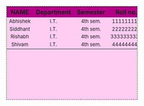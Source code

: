 
<html>
<head>
<title>table's css</title>
<style>
table{
   width: 350px;
   height: 250px;
   background-color: #ffccf2;
   border-top: 1px #800060;
   border-bottom: 1px #800060;
   border-left: 1px solid green; 
   border-right: 1px solid green;
   border-style: dashed;
   border-spacing: 10px 10px solid green;
   font-align: center;
   }
th{
   background-color: #b30086;
   font-size: 16px;
   }
td{
   text-align: center;
   font-size: 13px;
  } 
#c1:hover{
    background-color: #b30086; 
    font-weight: bold;
    border: 2px solid #800060;
    color: #e6ffe6;
    
    }
#c2:hover{
    background-color: #b30086; 
    font-weight: bold;
    border: 2px solid #800060;
    color: #e6ffe6;
    }
#c3:hover{
    background-color: #b30086; 
    font-weight: bold;
    border: 2px solid #800060;
    color: #e6ffe6;
    }
#c4:hover{
    background-color: #b30086;
    font-weight: bold;
    border: 2px solid #800060;
    color: #e6ffe6;
    }
#c5:hover{
    background-color: #b30086;
    font-weight: bold;
    border: 2px solid #800060;
    color: #e6ffe6;
    }
#c6:hover{
    background-color: #b30086;
    font-weight: bold;
    border: 2px solid #800060;
    color: #e6ffe6;
    }
#c7:hover{
    background-color: #b30086;
    font-weight: bold;
    border: 2px solid #800060;
    color: #e6ffe6;
    }
#c8:hover{
    background-color: #b30086;
    font-weight: bold;
    border: 2px solid #800060;
    color: #e6ffe6;
    }
#c9:hover{
    background-color: #b30086;
    font-weight: bold;
    border: 2px solid #800060;
    color: #e6ffe6;
    }
#c10:hover{
    background-color: #b30086;
    font-weight: bold;
    border: 2px solid #800060;
    color: #e6ffe6;
    }
#c11:hover{
    background-color: #b30086;
    font-weight: bold;
    border: 2px solid #800060;
    color: #e6ffe6;
    }
#c12:hover{
    background-color: #b30086;
    font-weight: bold;
    border: 2px solid #800060;
    color: #e6ffe6;
    }
#c13:hover{
    background-color: #b30086;
    font-weight: bold;
    border: 2px solid #800060;
    color: #e6ffe6;
    }
#c14:hover{
    background-color: #b30086;
    font-weight: bold;
    border: 2px solid #800060;
    color: #e6ffe6;
    }
#c15:hover{
    background-color: #b30086;
    font-weight: bold;
    border: 2px solid #800060;
    color: #e6ffe6;
    }
#c16:hover{
    background-color: #b30086;
    font-weight: bold;
    border: 2px solid #800060;
    border-style: inset;
    color: #e6ffe6;
    }
</style>
</head>
<body>
<table>
<tr>
<th>NAME</th>
<th>Department</th>
<th>Semester</th>
<th>Roll no.</th>
</tr>
<tr>
<td id="c1">Abhishek</td>
<td id="c2">I.T.</td>
<td id="c3">4th sem.</td>
<td id="c4">111111111</td>
</tr>
<tr>
<td id="c5">Siddhant</td>
<td id="c6">I.T.</td>
<td id="c7">4th sem.</td>
<td id="c8">222222222</td>
</tr>
<tr>
<td id="c9">Rishabh</td>
<td id="c10">I.T.</td>
<td id="c11">4th sem.</td>
<td id="c12">3333333333</td>
</tr>
<tr>
<td id="c13">Shivam</td>
<td id="c14">I.T.</td>
<td id="c15">4th sem.</td>
<td id="c16">444444444</td>
</tr>
</table>
</body>
</html>
